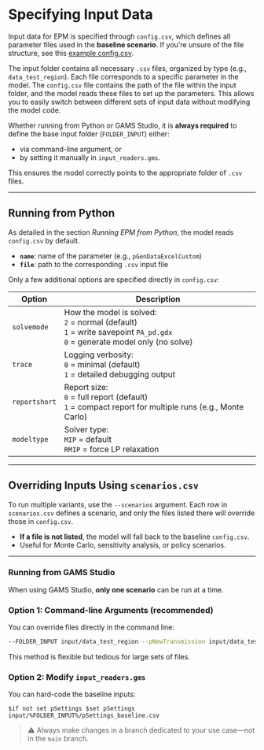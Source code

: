 # Specifying Input Data

Input data for EPM is specified through `config.csv`, which defines all parameter files used in the **baseline scenario**.
If you're unsure of the file structure, see this [example config.csv](https://github.com/ESMAP-World-Bank-Group/EPM/blob/main/epm/input/data_test_region/config.csv).

The input folder contains all necessary `.csv` files, organized by type (e.g., `data_test_region`). Each file corresponds to a specific parameter in the model.
The `config.csv` file contains the path of the file within the input folder, and the model reads these files to set up the parameters. This allows you to easily switch between different sets of input data without modifying the model code.

Whether running from Python or GAMS Studio, it is **always required** to define the base input folder (`FOLDER_INPUT`) either:
- via command-line argument, or
- by setting it manually in `input_readers.gms`.

This ensures the model correctly points to the appropriate folder of `.csv` files.

---

## Running from Python

As detailed in the section *Running EPM from Python*, the model reads `config.csv` by default.

- **`name`**: name of the parameter (e.g., `pGenDataExcelCustom`)
- **`file`**: path to the corresponding `.csv` input file

Only a few additional options are specified directly in `config.csv`:

| Option         | Description                                                                 |
|----------------|-----------------------------------------------------------------------------|
| `solvemode`    | How the model is solved:<br> `2` = normal (default)<br> `1` = write savepoint `PA_pd.gdx`<br> `0` = generate model only (no solve) |
| `trace`        | Logging verbosity:<br> `0` = minimal (default)<br> `1` = detailed debugging output |
| `reportshort`  | Report size:<br> `0` = full report (default)<br> `1` = compact report for multiple runs (e.g., Monte Carlo) |
| `modeltype`    | Solver type:<br> `MIP` = default<br> `RMIP` = force LP relaxation |

---

## Overriding Inputs Using `scenarios.csv`

To run multiple variants, use the `--scenarios` argument. Each row in `scenarios.csv` defines a scenario, and only the files listed there will override those in `config.csv`.

- **If a file is not listed**, the model will fall back to the baseline `config.csv`.
- Useful for Monte Carlo, sensitivity analysis, or policy scenarios.

---

### Running from GAMS Studio

When using GAMS Studio, **only one scenario** can be run at a time.

### Option 1: Command-line Arguments (recommended)
You can override files directly in the command line:
```sh
--FOLDER_INPUT input/data_test_region --pNewTransmission input/data_test_region/trade/pNewTransmission.csv
```
This method is flexible but tedious for large sets of files.

### Option 2: Modify `input_readers.gms`
You can hard-code the baseline inputs:
```gams
$if not set pSettings $set pSettings input/%FOLDER_INPUT%/pSettings_baseline.csv
```

> ⚠️ Always make changes in a branch dedicated to your use case—not in the `main` branch.




